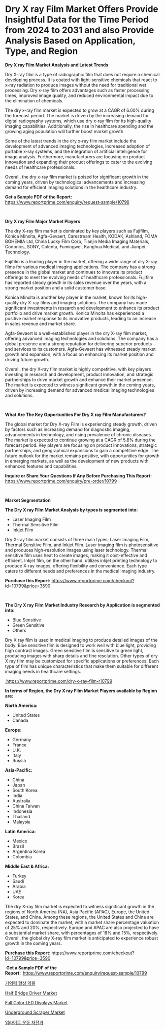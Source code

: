 <p><h1>Dry X ray Film Market Offers Provide Insightful Data for the Time Period from 2024 to 2031 and also Provide Analysis Based on Application, Type, and Region</h1></p><p><strong>Dry X ray Film Market Analysis and Latest Trends</strong></p>
<p><p>Dry X-ray film is a type of radiographic film that does not require a chemical developing process. It is coated with light-sensitive chemicals that react to x-ray radiation to produce images without the need for traditional wet processing. Dry x-ray film offers advantages such as faster processing times, improved image quality, and reduced environmental impact due to the elimination of chemicals.</p><p>The dry x-ray film market is expected to grow at a CAGR of 6.00% during the forecast period. The market is driven by the increasing demand for digital radiography systems, which use dry x-ray film for its high-quality imaging capabilities. Additionally, the rise in healthcare spending and the growing aging population will further boost market growth.</p><p>Some of the latest trends in the dry x-ray film market include the development of advanced imaging technologies, increased adoption of portable x-ray systems, and the integration of artificial intelligence for image analysis. Furthermore, manufacturers are focusing on product innovation and expanding their product offerings to cater to the evolving needs of healthcare professionals.</p><p>Overall, the dry x-ray film market is poised for significant growth in the coming years, driven by technological advancements and increasing demand for efficient imaging solutions in the healthcare industry.</p></p>
<p><strong>Get a Sample PDF of the Report:&nbsp;</strong> <a href="https://www.reportprime.com/enquiry/request-sample/10799">https://www.reportprime.com/enquiry/request-sample/10799</a></p>
<p>&nbsp;</p>
<p><strong>Dry X ray Film Major Market Players</strong></p>
<p><p>The dry X-ray film market is dominated by key players such as Fujifilm, Konica Minolta, Agfa-Gevaert, Carestream Health, KODAK, Ashland, FOMA BOHEMIA Ltd, China Lucky Film Corp, Tianjin Media Imaging Materials, Codonics, SONY, Colenta, Fumingwei, Kanghua Medical, and Jianpei Technology. </p><p>Fujifilm is a leading player in the market, offering a wide range of dry X-ray films for various medical imaging applications. The company has a strong presence in the global market and continues to innovate its product offerings to meet the evolving needs of healthcare professionals. Fujifilm has reported steady growth in its sales revenue over the years, with a strong market position and a solid customer base.</p><p>Konica Minolta is another key player in the market, known for its high-quality dry X-ray films and imaging solutions. The company has made significant investments in research and development to enhance its product portfolio and drive market growth. Konica Minolta has experienced a positive market response to its innovative products, leading to an increase in sales revenue and market share.</p><p>Agfa-Gevaert is a well-established player in the dry X-ray film market, offering advanced imaging technologies and solutions. The company has a global presence and a strong reputation for delivering superior products and services to its customers. Agfa-Gevaert has witnessed steady market growth and expansion, with a focus on enhancing its market position and driving future growth.</p><p>Overall, the dry X-ray film market is highly competitive, with key players investing in research and development, product innovation, and strategic partnerships to drive market growth and enhance their market presence. The market is expected to witness significant growth in the coming years, driven by increasing demand for advanced medical imaging technologies and solutions.</p></p>
<p>&nbsp;</p>
<p><strong>What Are The Key Opportunities For Dry X ray Film Manufacturers?</strong></p>
<p><p>The global market for Dry X-ray Film is experiencing steady growth, driven by factors such as increasing demand for diagnostic imaging, advancements in technology, and rising prevalence of chronic diseases. The market is expected to continue growing at a CAGR of 5.8% during the forecast period. Key players are focusing on product innovations, strategic partnerships, and geographical expansions to gain a competitive edge. The future outlook for the market remains positive, with opportunities for growth in emerging markets, as well as the development of new products with enhanced features and capabilities.</p></p>
<p><strong>Inquire or Share Your Questions If Any Before Purchasing This Report:</strong> <a href="https://www.reportprime.com/enquiry/pre-order/10799">https://www.reportprime.com/enquiry/pre-order/10799</a></p>
<p>&nbsp;</p>
<p><strong>Market Segmentation</strong></p>
<p><strong>The Dry X ray Film Market Analysis by types is segmented into:</strong></p>
<p><ul><li>Laser Imaging Film</li><li>Thermal Sensitive Film</li><li>Inkjet Film</li></ul></p>
<p><p>Dry X-ray film market consists of three main types: Laser Imaging Film, Thermal Sensitive Film, and Inkjet Film. Laser imaging film is photosensitive and produces high-resolution images using laser technology. Thermal sensitive film uses heat to create images, making it cost-effective and efficient. Inkjet film, on the other hand, utilizes inkjet printing technology to produce X-ray images, offering flexibility and convenience. Each type caters to different needs and preferences in the medical imaging industry.</p></p>
<p><strong>Purchase this Report:&nbsp;</strong><a href="https://www.reportprime.com/checkout?id=10799&price=3590">https://www.reportprime.com/checkout?id=10799&price=3590</a></p>
<p>&nbsp;</p>
<p><strong>The Dry X ray Film Market Industry Research by Application is segmented into:</strong></p>
<p><ul><li>Blue Sensitive</li><li>Green Sensitive</li><li>Others</li></ul></p>
<p><p>Dry X ray film is used in medical imaging to produce detailed images of the body. Blue sensitive film is designed to work well with blue light, providing high contrast images. Green sensitive film is sensitive to green light, producing images with sharp details and fine resolution. Other types of dry X ray film may be customized for specific applications or preferences. Each type of film has unique characteristics that make them suitable for different imaging needs in healthcare settings.</p></p>
<p><a href="https://www.reportprime.com/dry-x-ray-film-r10799">&nbsp;https://www.reportprime.com/dry-x-ray-film-r10799</a></p>
<p><strong>In terms of Region, the Dry X ray Film Market Players available by Region are:</strong></p>
<p>
    <p> <strong> North America: </strong>
        <ul>
            <li>United States</li>
            <li>Canada</li>
        </ul>
        </p> 
    <p> <strong> Europe: </strong>
        <ul>
            <li>Germany</li>
            <li>France</li>
            <li>U.K.</li>
            <li>Italy</li>
            <li>Russia</li>
        </ul>
        </p> 
    <p> <strong> Asia-Pacific: </strong>
        <ul>
            <li>China</li>
            <li>Japan</li>
            <li>South Korea</li>
            <li>India</li>
            <li>Australia</li>
            <li>China Taiwan</li>
            <li>Indonesia</li>
            <li>Thailand</li>
            <li>Malaysia</li>
        </ul>
        </p> 
    <p> <strong> Latin America: </strong>
        <ul>
            <li>Mexico</li>
            <li>Brazil</li>
            <li>Argentina Korea</li>
            <li>Colombia</li>
        </ul>
        </p> 
    <p> <strong> Middle East & Africa: </strong>
        <ul>
            <li>Turkey</li>
            <li>Saudi</li>
            <li>Arabia</li>
            <li>UAE</li>
            <li>Korea</li>
        </ul>
    </p>
    </p>
<p><p>The dry X-ray film market is expected to witness significant growth in the regions of North America (NA), Asia Pacific (APAC), Europe, the United States, and China. Among these regions, the United States and China are expected to dominate the market, with a market share percentage valuation of 25% and 20%, respectively. Europe and APAC are also projected to have a substantial market share, with percentages of 18% and 15%, respectively. Overall, the global dry X-ray film market is anticipated to experience robust growth in the coming years.</p></p>
<p><strong>Purchase this Report: </strong><a href="https://www.reportprime.com/checkout?id=10799&price=3590">https://www.reportprime.com/checkout?id=10799&price=3590</a></p>
<p>&nbsp;<strong>Get a Sample PDF of the Report:&nbsp;&nbsp;</strong><a href="https://www.reportprime.com/enquiry/request-sample/10799">https://www.reportprime.com/enquiry/request-sample/10799</a></p>
<p><strong></strong></p>
<p><p><a href="https://medium.com/@christianlarkinus/%EA%B8%B0%EC%96%B5%EB%A0%A5-%EA%B0%95%ED%99%94-%EC%95%BD-%EC%8B%9C%EC%9E%A5-%EC%9D%B8%EC%82%AC%EC%9D%B4%ED%8A%B8-%EC%8B%9C%EC%9E%A5-%EB%8F%99%ED%96%A5-%EC%84%B1%EC%9E%A5-2024%EB%85%84%EB%B6%80%ED%84%B0-2031%EB%85%84%EA%B9%8C%EC%A7%80-%EC%98%88%EC%B8%A1%EB%90%9C-%EA%B2%83-5ba5e9221c06">기억력 향상 약물</a></p><p><a href="https://medium.com/@rontayewer0/half-bridge-driver-market-furnishes-information-on-market-share-market-trends-and-market-growth-b25117534384">Half Bridge Driver Market</a></p><p><a href="https://eight-handstand-8fb.notion.site/Full-Color-LED-Displays-Market-Share-Evolution-and-Market-Growth-Trends-2024-2031-5be921685c3e4007a90f65dad296789c">Full Color LED Displays Market</a></p><p><a href="https://view.publitas.com/reportprime-1/underground-scraper-market-size-cagr-trends-2024-2030/">Underground Scraper Market</a></p><p><a href="https://github.com/oajzkywllm460/Market-Research-Report-List-1/blob/main/311255022119.md">업라이트 운동 자전거</a></p></p>
